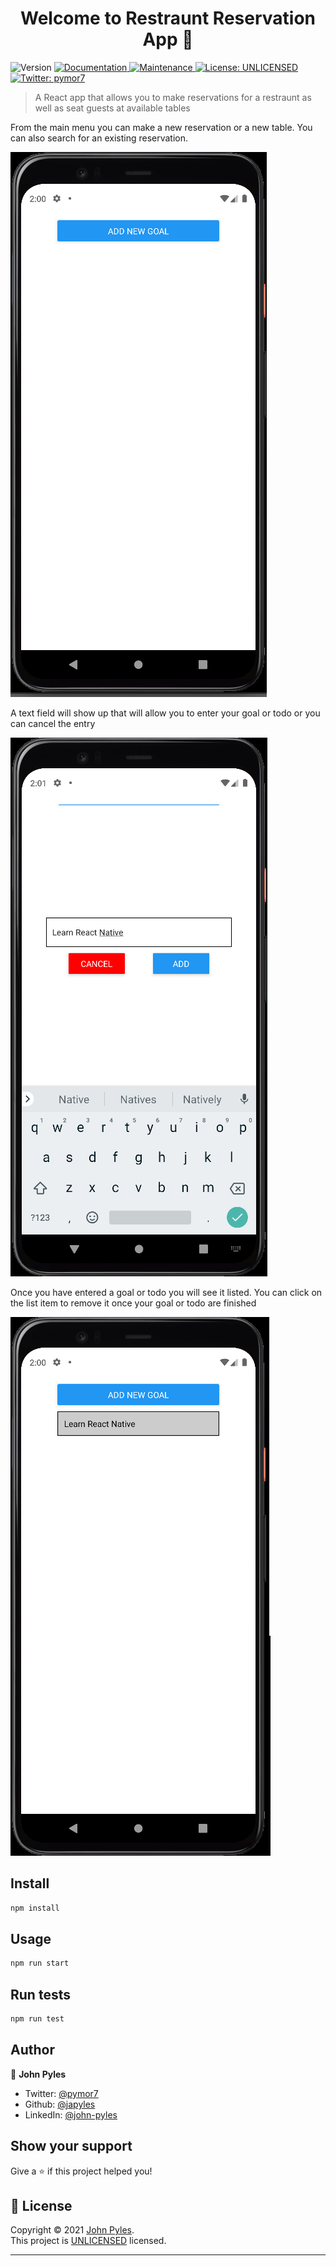 <h1 align="center">Welcome to Restraunt Reservation App 👋</h1>
<p>
  <img alt="Version" src="https://img.shields.io/badge/version-1.0.0-blue.svg?cacheSeconds=2592000" />
  <a href="https://github.com/Thinkful-Ed/starter-restaurant-reservation#readme" target="_blank">
    <img alt="Documentation" src="https://img.shields.io/badge/documentation-yes-brightgreen.svg" />
  </a>
  <a href="https://github.com/Thinkful-Ed/starter-restaurant-reservation/graphs/commit-activity" target="_blank">
    <img alt="Maintenance" src="https://img.shields.io/badge/Maintained%3F-yes-green.svg" />
  </a>
  <a href="https://github.com/Thinkful-Ed/starter-restaurant-reservation/blob/master/LICENSE" target="_blank">
    <img alt="License: UNLICENSED" src="https://img.shields.io/github/license/japyles/Restraunt Reservation App" />
  </a>
  <a href="https://twitter.com/pymor7" target="_blank">
    <img alt="Twitter: pymor7" src="https://img.shields.io/twitter/follow/pymor7.svg?style=social" />
  </a>
</p>

> A React app that allows you to make reservations for a restraunt as well as seat guests at available tables

From the main menu you can make a new reservation or a new table. You can also search for an existing reservation. 

![alt text](https://github.com/japyles/react-native-todo-app/blob/main/assets/home-screen.png?raw=true)


A text field will show up that will allow you to enter your goal or todo or you can cancel the entry

![alt text](https://github.com/japyles/react-native-todo-app/blob/main/assets/enter-data.png?raw=true)


Once you have entered a goal or todo you will see it listed. You can click on the list item to remove it once your goal or todo are finished

![alt text](https://github.com/japyles/react-native-todo-app/blob/main/assets/list-view.png?raw=true)

## Install

```sh
npm install
```

## Usage

```sh
npm run start
```

## Run tests

```sh
npm run test
```

## Author

👤 **John Pyles**

* Twitter: [@pymor7](https://twitter.com/pymor7)
* Github: [@japyles](https://github.com/japyles)
* LinkedIn: [@john-pyles](https://linkedin.com/in/john-pyles)

## Show your support

Give a ⭐️ if this project helped you!

## 📝 License

Copyright © 2021 [John Pyles](https://github.com/japyles).<br />
This project is [UNLICENSED](https://github.com/Thinkful-Ed/starter-restaurant-reservation/blob/master/LICENSE) licensed.

***
